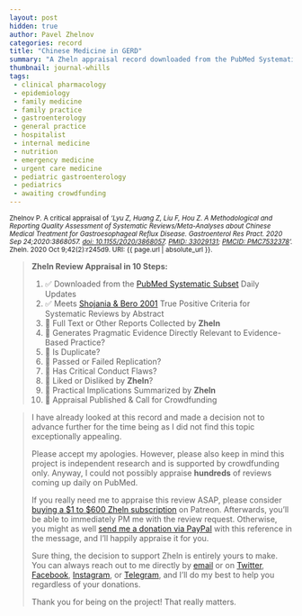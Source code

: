 ```yaml
---
layout: post
hidden: true
author: Pavel Zhelnov
categories: record
title: "Chinese Medicine in GERD"
summary: "A Zheln appraisal record downloaded from the PubMed Systematic Subset daily updates."
thumbnail: journal-whills
tags:
 - clinical pharmacology
 - epidemiology
 - family medicine
 - family practice
 - gastroenterology
 - general practice
 - hospitalist
 - internal medicine
 - nutrition
 - emergency medicine
 - urgent care medicine
 - pediatric gastroenterology
 - pediatrics
 - awaiting crowdfunding
---
```


<small id="citation">Zhelnov P. A critical appraisal of _‘Lyu Z, Huang Z, Liu F, Hou Z. A Methodological and Reporting Quality Assessment of Systematic Reviews/Meta-Analyses about Chinese Medical Treatment for Gastroesophageal Reflux Disease. Gastroenterol Res Pract. 2020 Sep 24;2020:3868057. [doi: 10.1155/2020/3868057](https://doi.org/10.1155/2020/3868057). [PMID: 33029131](https://pubmed.gov/33029131); [PMCID: PMC7532378](https://ncbi.nlm.nih.gov/pmc/PMC7532378)’._ Zheln. 2020 Oct 9;42(2):r245d9. URI: {{ page.url | absolute_url }}.</small>

> **Zheln Review Appraisal in 10 Steps:**
>
> 1. ✅ Downloaded from the [PubMed Systematic Subset](https://github.com/p1m-ortho/qs-global-ortho-search-queries/blob/global-sr-query/README.md) Daily Updates
> 2. ✅ Meets [Shojania & Bero 2001](https://www.researchgate.net/publication/11820967_Taking_Advantage_of_the_Explosion_of_Systematic_Reviews_An_Efficient_MEDLINE_Search_Strategy) True Positive Criteria for Systematic Reviews by Abstract
> 3. 🔄 Full Text or Other Reports Collected by **Zheln**
> 4. 🔄 Generates Pragmatic Evidence Directly Relevant to Evidence-Based Practice?
> 5. 🔄 Is Duplicate?
> 6. 🔄 Passed or Failed Replication?
> 7. 🔄 Has Critical Conduct Flaws?
> 8. 🔄 Liked or Disliked by **Zheln**?
> 9. 🔄 Practical Implications Summarized by **Zheln**
> 10. 🔄 Appraisal Published & Call for Crowdfunding

> I have already looked at this record and made a decision not to advance further for the time being as I did not find this topic exceptionally appealing.
>
> Please accept my apologies. However, please also keep in mind this project is independent research and is supported by crowdfunding only. Anyway, I could not possibly appraise **hundreds** of reviews coming up daily on PubMed.
> 
> If you really need me to appraise this review ASAP, please consider [buying a $1 to $600 Zheln subscription](https://patreon.com/zheln) on Patreon. Afterwards, you’ll be able to immediately PM me with the review request. Otherwise, you might as well [send me a donation via PayPal](https://paypal.me/pjelnov) with this reference in the message, and I’ll happily appraise it for you.
> 
> Sure thing, the decision to support Zheln is entirely yours to make. You can always reach out to me directly by [email](mailto:pavel@zheln.com) or on [Twitter](https://twitter.com/drzhelnov), [Facebook](https://facebook.com/drzhelnov), [Instagram](https://instagram.com/igzheln), or [Telegram](https://t.me/drzhelnov), and I’ll do my best to help you regardless of your donations.
> 
> Thank you for being on the project! That really matters.
